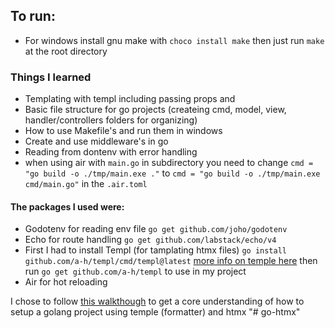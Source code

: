 ## To run:
- For windows install gnu make with `choco install make` then just run `make` at the root directory

### Things I learned
- Templating with templ including passing props and 
- Basic file structure for go projects (createing cmd, model, view, handler/controllers folders for organizing)
- How to use Makefile's and run them in windows 
- Create and use middleware's in go
- Reading from dontenv with error handling 
- when using air with `main.go` in subdirectory you need to change `cmd = "go build -o ./tmp/main.exe ."`
to `cmd = "go build -o ./tmp/main.exe cmd/main.go"` in the `.air.toml`


#### The packages I used were:
- Godotenv for reading env file `go get github.com/joho/godotenv`
- Echo for route handling `go get github.com/labstack/echo/v4`
- First I had to install Templ (for tamplating htmx files) `go install github.com/a-h/templ/cmd/templ@latest`  [more info on temple here](https://github.com/a-h/templ) then run `go get github.com/a-h/templ` to use in my project
- Air for hot reloading


I chose to follow [this walkthough](https://www.youtube.com/watch?v=wttTTFVrQiw&list=WL&index=27) to get a core understanding of how to setup a golang project using temple (formatter) and htmx "# go-htmx" 
 